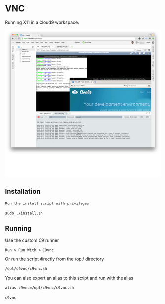 VNC
===

Running X11 in a Cloud9 workspace.

![Screen Shot](screenshot.png)

Installation
------------

    Run the install script with privileges

    sudo ./install.sh

Running
-------

Use the custom C9 runner
    
    Run > Run With > C9vnc
    
Or run the script directly from the /opt/ directory
    
    /opt/c9vnc/c9vnc.sh
    
You can also export an alias to this script and run with the alias
    
    alias c9vnc=/opt/c9vnc/c9vnc.sh
    
    c9vnc